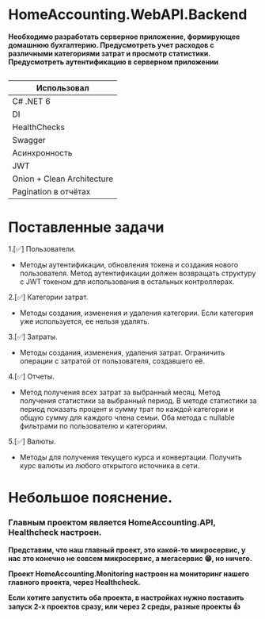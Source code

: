 # HomeAccounting.WebAPI.Backend

**Необходимо разработать серверное приложение, формирующее домашнюю бухгалтерию. Предусмотреть учет расходов с различными категориями затрат и просмотр статистики. Предусмотреть аутентификацию в серверном приложении**
##

| Использовал | 
| ----------- | 
| С# .NET 6    | 
| DI   | 
| HealthChecks   | 
| Swagger   | 
| Асинхронность   | 
| JWT   | 
| Onion + Clean Architecture   | 
| Pagination в отчётах   | 

# Поставленные задачи
1.[✅] Пользователи.
 - Методы аутентификации, обновления токена и создания нового пользователя. Метод аутентификации должен возвращать структуру с JWT токеном для использования в остальных контроллерах.     

2.[✅] Категории затрат.
 - Методы создания, изменения и удаления категории. Если категория уже используется, ее нельзя удалять.

3.[✅] Затраты.
 - Методы создания, изменения, удаления затрат. Ограничить операции с затратой от пользователя, создавшего её.
   
4.[✅] Отчеты.
 - Метод получения всех затрат за выбранный месяц. Метод получения статистики за выбранный период.  В методе статистики за период показать процент и сумму трат по каждой категории и общую сумму для каждого члена семьи.  Оба метода с nullable фильтрами по пользователю и категориям.

5.[✅] Валюты.
   - Методы для получения текущего курса и конвертации. Получить курс валюты из любого открытого источника в сети. 

##

# Небольшое пояснение.

### Главным проектом является HomeAccounting.API, Healthcheck настроен.

**Представим, что наш главный проект, это какой-то микросервис, у нас это конечно не совсем микросервис, а мегасервис 😁, но ничего.** 

**Проект HomeAccounting.Monitoring настроен на мониторинг нашего главного проекта, через Healthcheck.**

**Если хотите запустить оба проекта, в настройках нужно поставить запуск 2-х проектов сразу, или через 2 среды, разные проекты 👍**

